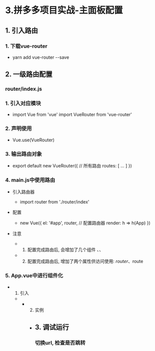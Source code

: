 # 3.拼多多项目实战-主面板配置

## 1. 引入路由

### 1. 下载vue-router

- yarn add vue-router --save

## 2. 一级路由配置

### router/index.js

### 1. 引入对应模块

- import Vue from 'vue'
import VueRouter from 'vue-router'

### 2. 声明使用

- Vue.use(VueRouter)

### 3. 输出路由对象

- export default  new VueRouter({
   // 所有路由
   routes: [
       ...
   ]
})

### 4.  main.js中使用路由

- 引入路由器

	- import router from './router/index'

- 配置

	- new Vue({
   el: '#app',
   router,  // 配置路由器
   render: h => h(App)
})

- 注意

	- 1. 配置完成路由后, 会增加了几个组件 <router-link></router-link> 、<router-view></router-view>、<keep-alive></keep-alive>
	- 2. 配置完成路由后,  增加了两个属性供访问使用: $router 、$route

### 5. App.vue中进行组件化

- 1. 引入

	- <script>
    // 1. 引入需要的组件
    import TabBar from '../src/components/TabbBar/TabBar'
    export default {
        name: "App",
        components: {
            TabBar
        }
    }
</script>

- 2. 实例

	- <template>
    <div>
      <!--路由组件-->
       <router-view></router-view>
       <!--底部选项卡-->
       <tab-bar></tab-bar>
    </div>
</template>

## 3. 调试运行

### 切换url, 检查是否跳转

